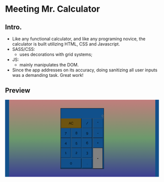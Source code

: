 # Meeting Mr. Calculator

## Intro.
- Like any functional calculator, and like any programing novice, the calculator is built utilizing HTML, CSS and Javascript. 
- SASS/CSS:
   - uses decorations with grid systems; 
- JS: 
   - mainly manipulates the DOM. 
- Since the app addresses on its accuracy, doing sanitizing all user inputs was a demanding task. Great work!
##  Preview

![calculator](images/calculator.png)